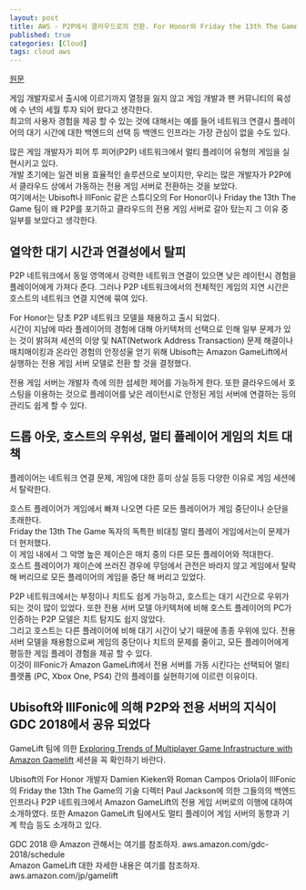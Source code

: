 ```yaml
---
layout: post
title: AWS - P2P에서 클라우드로의 전환. For Honor와 Friday the 13th The Game이 어떻게 플레이어 경험을 향상 시켰는가 
published: true
categories: [Cloud]
tags: cloud aws
---
```

[원문](https://aws.amazon.com/jp/blogs/gametech/for-honor-friday-the-13th-the-game-move-from-p2p-to-the-cloud-to-improve-player-experience/)  
  
게임 개발자로서 출시에 이르기까지 열정을 잃지 않고 게임 개발과 팬 커뮤니티의 육성에 수 년의 세월 투자 되어 왔다고 생각한다.  
최고의 사용자 경험을 제공 할 수 있는 것에 대해서는 예를 들어 네트워크 연결시 플레이어의 대기 시간에 대한 백엔드의 선택 등 백엔드 인프라는 가장 관심이 없을 수도 있다.  
  
많은 게임 개발자가 피어 투 피어(P2P) 네트워크에서 멀티 플레이어 유형의 게임을 실현시키고 있다.  
개발 초기에는 일견 비용 효율적인 솔루션으로 보이지만, 우리는 많은 개발자가 P2P에서 클라우드 상에서 가동하는 전용 게임 서버로 전환하는 것을 보았다.  
여기에서는 Ubisoft나 IllFonic 같은 스튜디오의 For Honor이나 Friday the 13th The Game 팀이 왜 P2P를 포기하고 클라우드의 전용 게임 서버로 갈아 탔는지 그 이유 중 일부를 보았다고 생각한다.    
  
## 열악한 대기 시간과 연결성에서 탈피
P2P 네트워크에서 동일 영역에서 강력한 네트워크 연결이 있으면 낮은 레이턴시 경험을 플레이어에게 가져다 준다. 그러나 P2P 네트워크에서의 전체적인 게임의 지연 시간은 호스트의 네트워크 연결 지연에 묶여 있다.  
  
For Honor는 당초 P2P 네트워크 모델을 채용하고 출시 되었다.  
시간이 지남에 따라 플레이어의 경험에 대해 아키텍처의 선택으로 인해 일부 문제가 있는 것이 밝혀져 세션의 이양 및 NAT(Network Address Transaction) 문제 해결이나  매치매이킹과 온라인 경험의 안정성울 얻기 위해 Ubisoft는 Amazon GameLift에서 실행하는 전용 게임 서버 모델로 전환 할 것을 결정했다.  
  
전용 게임 서버는 개발자 측에 의한 섬세한 제어를 가능하게 한다. 또한 클라우드에서 호스팅을 이용하는 것으로 플레이어를 낮은 레이턴시로 안정된 게임 서버에 연결하는 등의 관리도 쉽게 할 수 있다.  
  
  
## 드롭 아웃, 호스트의 우위성, 멀티 플레이어 게임의 치트 대책
플레이어는 네트워크 연결 문제, 게임에 대한 흥미 상실 등등 다양한 이유로 게임 세션에서 탈락한다.  
  
호스트 플레이어가 게임에서 빠져 나오면 다른 모든 플레이어가 게임 중단이나 순단을 초래한다.  
Friday the 13th The Game 독자의 독특한 비대칭 멀티 플레이 게임에서는이 문제가 더 현저했다.  
이 게임 내에서 그 악명 높은 제이슨은 매치 중의 다른 모든 플레이어와 적대한다.  
호스트 플레이어가 제이슨에 쓰러진 경우에 무덤에서 관전은 바라지 않고 게임에서 탈락 해 버리므로 모든 플레이어의 게임을 중단 해 버리고 있었다.  
  
P2P 네트워크에서는 부정이나 치트도 쉽게 가능하고, 호스트는 대기 시간으로 우위가 되는 것이 많이 있었다. 또한 전용 서버 모델 아키텍처에 비해 호스트 플레이어의 PC가 인증하는 P2P 모델은 치트 탐지도 쉽지 않았다.  
그리고 호스트는 다른 플레이어에 비해 대기 시간이 낮기 때문에 종종 우위에 있다. 전용 서버 모델을 채용함으로써 게임의 중단이나 치트의 문제를 줄이고, 모든 플레이어에게 평등한 게임 플레이 경험을 제공 할 수 있다.  
이것이 IllFonic가 Amazon GameLift에서 전용 서버를 가동 시킨다는 선택되어 멀티 플랫폼 (PC, Xbox One, PS4) 간의 플레이를 실현하기에 이르런 이유이다.  
  
    
## Ubisoft와 IllFonic에 의해 P2P와 전용 서버의 지식이 GDC 2018에서 공유 되었다
GameLift 팀에 의한 [Exploring Trends of Multiplayer Game Infrastructure with Amazon Gamelift](https://www.gdcvault.com/browse/gdc-18/play/1024829) 세션을 꼭 확인하기 바란다.  
  
Ubisoft의 For Honor 개발자 Damien Kieken와 Roman Campos Oriola이 IllFonic의 Friday the 13th The Game의 기술 디렉터 Paul Jackson에 의한 그들의의 백엔드 인프라나 P2P 네트워크에서 Amazon GameLift의 전용 게임 서버로의 이행에 대하여 소개하였다. 또한 Amazon GameLift 팀에서도 멀티 플레이어 게임 서버의 동향과 기계 학습 등도 소개하고 있다.  
  
GDC 2018 @ Amazon 관해서는 여기를 참조하자. aws.amazon.com/gdc-2018/schedule   
Amazon GameLift 대한 자세한 내용은 여기를 참조하자. aws.amazon.com/jp/gamelift   
  